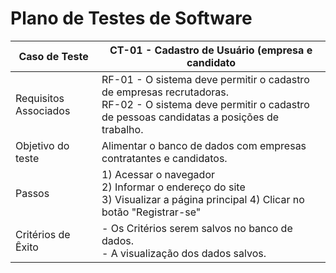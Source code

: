 # Plano de Testes de Software

|Caso de Teste |CT-01 - Cadastro de Usuário (empresa e candidato |
|--------------------|------------------------------------|
|Requisitos Associados |RF-01 - O sistema deve permitir o cadastro de empresas recrutadoras. </br> RF-02 - O sistema deve permitir o cadastro de pessoas candidatas a posições de trabalho. |
|Objetivo do teste | Alimentar o banco de dados com empresas contratantes e candidatos. |
|Passos | 1) Acessar o navegador </br> 2) Informar o endereço do site </br> 3) Visualizar a página principal 4) Clicar no botão "Registrar-se" |
|Critérios de Êxito |- Os Critérios serem salvos no banco de dados. </br>- A visualização dos dados salvos. |
